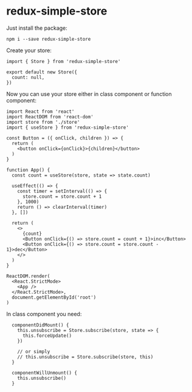 # redux-simple-store


Just install the package:

```
npm i --save redux-simple-store
```

Create your store:

```
import { Store } from 'redux-simple-store'

export default new Store({
  count: null,
})
```

Now you can use your store either in class component or function component:

```
import React from 'react'
import ReactDOM from 'react-dom'
import store from './store'
import { useStore } from 'redux-simple-store'

const Button = ({ onClick, children }) => {
  return (
    <button onClick={onClick}>{children}</button>
  )
}

function App() {
  const count = useStore(store, state => state.count)

  useEffect(() => {
    const timer = setInterval(() => {
      store.count = store.count + 1
    }, 1000)
    return () => clearInterval(timer)
  }, [])

  return (
    <>
      {count}
      <Button onClick={() => store.count = count + 1}>inc</Button>
      <Button onClick={() => store.count = store.count - 1}>dec</Button>
    </>
  )
}

ReactDOM.render(
  <React.StrictMode>
    <App />
  </React.StrictMode>,
  document.getElementById('root')
)
```

In class component you need:
```
  componentDidMount() {
    this.unsubscribe = Store.subscribe(store, state => {
      this.forceUpdate()
    })

    // or simply
    // this.unsubscribe = Store.subscribe(store, this)
  }

  componentWillUnmount() {
    this.unsubscribe()
  }
```
